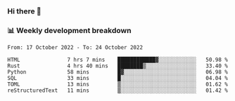 ### Hi there 👋

### 📊 Weekly development breakdown
<!--START_SECTION:waka-->

```text
From: 17 October 2022 - To: 24 October 2022

HTML               7 hrs 7 mins    ████████████▓░░░░░░░░░░░░   50.98 %
Rust               4 hrs 40 mins   ████████▒░░░░░░░░░░░░░░░░   33.40 %
Python             58 mins         █▓░░░░░░░░░░░░░░░░░░░░░░░   06.98 %
SQL                33 mins         █░░░░░░░░░░░░░░░░░░░░░░░░   04.04 %
TOML               13 mins         ▒░░░░░░░░░░░░░░░░░░░░░░░░   01.62 %
reStructuredText   11 mins         ▒░░░░░░░░░░░░░░░░░░░░░░░░   01.42 %
```

<!--END_SECTION:waka-->
